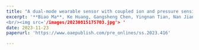 ```yaml
---
title: "A dual-mode wearable sensor with coupled ion and pressure sensing"
excerpt: '**Biao Ma**, Ke Huang, Gangsheng Chen, Yingnan Tian, Nan Jiang, Chao Zhao and Hong Liu*, **Soft Sci.**, 2023, Accepted.
<br/><img src='/images/20230815175703.jpg'> '
date: 2023-11-23
paperurl: 'https://www.oaepublish.com/pre_onlines/ss.2023.416'

---
```

